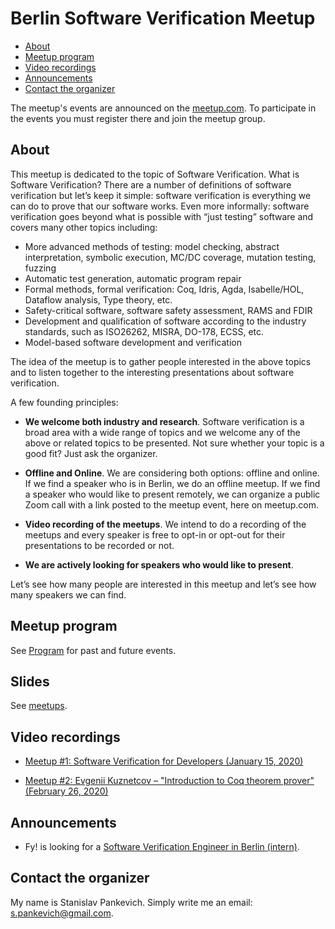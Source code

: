 # Berlin Software Verification Meetup

<!-- START doctoc generated TOC please keep comment here to allow auto update -->
<!-- DON'T EDIT THIS SECTION, INSTEAD RE-RUN doctoc TO UPDATE -->

- [About](#about)
- [Meetup program](#meetup-program)
- [Video recordings](#video-recordings)
- [Announcements](#announcements)
- [Contact the organizer](#contact-the-organizer)

<!-- END doctoc generated TOC please keep comment here to allow auto update -->

The meetup's events are announced on the
[meetup.com](https://www.meetup.com/Berlin-Software-Verification-Meetup). To
participate in the events you must register there and join the meetup group.

## About

This meetup is dedicated to the topic of Software Verification. What is Software
Verification? There are a number of definitions of software verification but
let’s keep it simple: software verification is everything we can do to prove
that our software works. Even more informally: software verification goes beyond
what is possible with “just testing” software and covers many other topics
including:

- More advanced methods of testing: model checking, abstract interpretation,
  symbolic execution, MC/DC coverage, mutation testing, fuzzing
- Automatic test generation, automatic program repair
- Formal methods, formal verification: Coq, Idris, Agda, Isabelle/HOL, Dataflow
  analysis, Type theory, etc.
- Safety-critical software, software safety assessment, RAMS and FDIR
- Development and qualification of software according to the industry standards,
  such as ISO26262, MISRA, DO-178, ECSS, etc.
- Model-based software development and verification

The idea of the meetup is to gather people interested in the above topics and to
listen together to the interesting presentations about software verification.

A few founding principles:

- **We welcome both industry and research**. Software verification is a broad
  area with a wide range of topics and we welcome any of the above or related
  topics to be presented. Not sure whether your topic is a good fit? Just ask
  the organizer.

- **Offline and Online**. We are considering both options: offline and online.
  If we find a speaker who is in Berlin, we do an offline meetup. If we find a
  speaker who would like to present remotely, we can organize a public Zoom call
  with a link posted to the meetup event, here on meetup.com.

- **Video recording of the meetups**. We intend to do a recording of the meetups
  and every speaker is free to opt-in or opt-out for their presentations to be
  recorded or not.

- **We are actively looking for speakers who would like to present**.

Let’s see how many people are interested in this meetup and let’s see how many
speakers we can find.

## Meetup program

See [Program](Program.md) for past and future events.

## Slides

See [meetups](/meetups).

## Video recordings

- [Meetup #1: Software Verification for Developers (January 15, 2020)](https://www.youtube.com/watch?v=fBZNtu4TMz8)

- [Meetup #2: Evgenii Kuznetcov – "Introduction to Coq theorem prover" (February 26, 2020)](https://www.youtube.com/watch?v=l9JSDnYB9_Y)

## Announcements

- Fy! is looking for a
  [Software Verification Engineer in Berlin (intern)](https://fy.breezy.hr/p/9f3ca924e4aa01-intern-software-verification-engineer?source=www.google.com&popup=true).

## Contact the organizer

My name is Stanislav Pankevich. Simply write me an email: s.pankevich@gmail.com.
